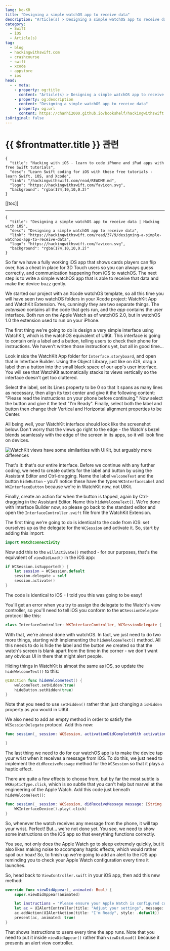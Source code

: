 ```yaml
---
lang: ko-KR
title: "Designing a simple watchOS app to receive data"
description: "Article(s) > Designing a simple watchOS app to receive data"
category:
  - Swift
  - iOS
  - Article(s)
tag: 
  - blog
  - hackingwithswift.com
  - crashcourse
  - swift
  - xcode
  - appstore
  - ios  
head:
  - - meta:
    - property: og:title
      content: "Article(s) > Designing a simple watchOS app to receive data"
    - property: og:description
      content: "Designing a simple watchOS app to receive data"
    - property: og:url
      content: https://chanhi2000.github.io/bookshelf/hackingwithswift.com/read/37/09-designing-a-simple-watchos-app-to-receive-data.html
isOriginal: false
---
```


# {{ $frontmatter.title }} 관련

```component VPCard
{
  "title": "Hacking with iOS - learn to code iPhone and iPad apps with free Swift tutorials",
  "desc": "Learn Swift coding for iOS with these free tutorials - learn Swift, iOS, and Xcode",
  "link": "/hackingwithswift.com/read/README.md",
  "logo": "https://hackingwithswift.com/favicon.svg",
  "background": "rgba(174,10,10,0.2)"
}
```

[[toc]]

---

```component VPCard
{
  "title": "Designing a simple watchOS app to receive data | Hacking with iOS",
  "desc": "Designing a simple watchOS app to receive data",
  "link": "https://hackingwithswift.com/read/37/9/designing-a-simple-watchos-app-to-receive-data",
  "logo": "https://hackingwithswift.com/favicon.svg",
  "background": "rgba(174,10,10,0.2)"
}
```

So far we have a fully working iOS app that shows cards players can flip over, has a cheat in place for 3D Touch users so you can always guess correctly, and communication happening from iOS to watchOS. The next step is to write a simple watchOS app that is able to receive that data and make the device buzz gently.

We started our project with an Xcode watchOS template, so all this time you will have seen two watchOS folders in your Xcode project: WatchKit App and WatchKit Extension. Yes, cunningly they are two separate things. The *extension* contains all the code that gets run, and the *app* contains the user interface. Both run on the Apple Watch as of watchOS 2.0, but in watchOS 1.0 the extension used to run on your iPhone.

The first thing we're going to do is design a very simple interface using WatchKit, which is the watchOS equivalent of UIKit. This interface is going to contain only a label and a button, telling users to check their phone for instructions. We haven't written those instructions yet, but all in good time…

Look inside the WatchKit App folder for <VPIcon icon="iconfont icon-xcode"/>`Interface.storyboard`, and open that in Interface Builder. Using the Object Library, just like on iOS, drag a label then a button into the small black space of our app's user interface. You will see that WatchKit automatically stacks its views vertically so the interface doesn't get too cluttered.

Select the label, set its Lines property to be 0 so that it spans as many lines as necessary, then align its text center and give it the following content: "Please read the instructions on your phone before continuing." Now select the button and give it the text "I'm Ready". Finally, select both the label and button then change their Vertical and Horizontal alignment properties to be Center.

All being well, your WatchKit interface should look like the screenshot below. Don't worry that the views go right to the edge - the Watch's bezel blends seamlessly with the edge of the screen in its apps, so it will look fine on devices.

![WatchKit views have some similarities with UIKit, but arguably more differences](https://hackingwithswift.com/img/books/hws/37-5@2x.png)

That's it: that's our entire interface. Before we continue with any further coding, we need to create outlets for the label and button by using the Assistant Editor and Ctrl-dragging. Name the label `welcomeText` and the button `hideButton` - you'll notice these have the types `WKInterfaceLabel` and `WKInterfaceButton` because we're in WatchKit now, not UIKit.

Finally, create an action for when the button is tapped, again by Ctrl-dragging in the Assistant Editor. Name this `hideWelcomeText()`. We're done with Interface Builder now, so please go back to the standard editor and open the <VPIcon icon="fa-brands fa-swift"/>`InterfaceController.swift` file from the WatchKit Extension.

The first thing we're going to do is identical to the code from iOS: set ourselves up as the delegate for the `WCSession` and activate it. So, start by adding this import:

```swift
import WatchConnectivity
```

Now add this to the `willActivate()` method - for our purposes, that's the equivalent of `viewDidLoad()` in the iOS app:

```swift
if WCSession.isSupported() {
    let session = WCSession.default
    session.delegate = self
    session.activate()
}
```

The code is identical to iOS - I told you this was going to be easy!

You'll get an error when you try to assign the delegate to the Watch's view controller, so you'll need to tell iOS you conform to the `WCSessionDelegate` protocol like this:

```swift
class InterfaceController: WKInterfaceController, WCSessionDelegate {
```

With that, we're almost done with watchOS. In fact, we just need to do two more things, starting with implementing the `hideWelcomeText()` method. All this needs to do is hide the label and the button we created so that the watch's screen is blank apart from the time in the corner - we don't want any obvious UI in there that might alert people.

Hiding things in WatchKit is almost the same as iOS, so update the `hideWelcomeText()` to this:

```swift
@IBAction func hideWelcomeText() {
    welcomeText.setHidden(true)
    hideButton.setHidden(true)
}
```

Note that you need to use `setHidden()` rather than just changing a `isHidden` property as you would in UIKit.

We also need to add an empty method in order to satisfy the `WCSessionDelegate` protocol. Add this now:

```swift
func session(_ session: WCSession, activationDidCompleteWith activationState: WCSessionActivationState, error: Error?) {

}
```

The last thing we need to do for our watchOS app is to make the device tap your wrist when it receives a message from iOS. To do this, we just need to implement the `didReceiveMessage` method for the `WCSession` so that it plays a haptic effect.

There are quite a few effects to choose from, but by far the most subtle is `WKHapticType.click`, which is so subtle that you can't help but marvel at the engineering of the Apple Watch. Add this code just beneath `hideWelcomeText()`:

```swift
func session(_ session: WCSession, didReceiveMessage message: [String : Any]) {
    WKInterfaceDevice().play(.click)
}
```

So, whenever the watch receives any message from the phone, it will tap your wrist. Perfect! But… we're not done yet. You see, we need to show some instructions on the iOS app so that everything functions correctly.

You see, not only does the Apple Watch go to sleep extremely quickly, but it also likes making noise to accompany haptic effects, which would rather spoil our hoax! So, to finish up we're going to add an alert to the iOS app reminding you to check your Apple Watch configuration every time it launches.

So, head back to <VPIcon icon="fa-brands fa-swift"/>`ViewController.swift` in your iOS app, then add this new method:

```swift
override func viewDidAppear(_ animated: Bool) {
    super.viewDidAppear(animated)

    let instructions = "Please ensure your Apple Watch is configured correctly. On your iPhone, launch Apple's 'Watch' configuration app then choose General > Wake Screen. On that screen, please disable Wake Screen On Wrist Raise, then select Wake For 70 Seconds. On your Apple Watch, please swipe up on your watch face and enable Silent Mode. You're done!"
    let ac = UIAlertController(title: "Adjust your settings", message: instructions, preferredStyle: .alert)
    ac.addAction(UIAlertAction(title: "I'm Ready", style: .default))
    present(ac, animated: true)
}
```

That shows instructions to users every time the app runs. Note that you need to put it inside `viewDidAppear()` rather than `viewDidLoad()` because it presents an alert view controller.

